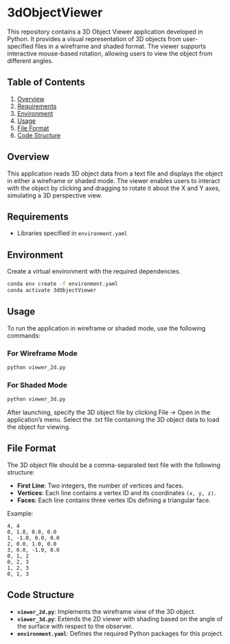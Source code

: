 # 3dObjectViewer

This repository contains a 3D Object Viewer application developed in Python. It provides a visual representation of 3D objects from user-specified files in a wireframe and shaded format. The viewer supports interactive mouse-based rotation, allowing users to view the object from different angles.

## Table of Contents
1. [Overview](#overview)
2. [Requirements](#requirements)
3. [Environment](#environment)
4. [Usage](#usage)
5. [File Format](#file-format)
6. [Code Structure](#code-structure)

## Overview
This application reads 3D object data from a text file and displays the object in either a wireframe or shaded mode. The viewer enables users to interact with the object by clicking and dragging to rotate it about the X and Y axes, simulating a 3D perspective view.

## Requirements
- Libraries specified in `environment.yaml`

## Environment
   Create a virtual environment with the required dependencies.
   ```bash
   conda env create -f environment.yaml
   conda activate 3dObjectViewer
   ```

## Usage
To run the application in wireframe or shaded mode, use the following commands:

### For Wireframe Mode
```bash
python viewer_2d.py
```

### For Shaded Mode
```bash
python viewer_3d.py
```

After launching, specify the 3D object file by clicking File -> Open in the application’s menu. Select the .txt file containing the 3D object data to load the object for viewing.

## File Format
The 3D object file should be a comma-separated text file with the following structure:
- **First Line**: Two integers, the number of vertices and faces.
- **Vertices**: Each line contains a vertex ID and its coordinates `(x, y, z)`.
- **Faces**: Each line contains three vertex IDs defining a triangular face.

Example:
```
4, 4
0, 1.0, 0.0, 0.0
1, -1.0, 0.0, 0.0
2, 0.0, 1.0, 0.0
3, 0.0, -1.0, 0.0
0, 1, 2
0, 2, 3
1, 2, 3
0, 1, 3
```

## Code Structure
- **`viewer_2d.py`**: Implements the wireframe view of the 3D object.
- **`viewer_3d.py`**: Extends the 2D viewer with shading based on the angle of the surface with respect to the observer.
- **`environment.yaml`**: Defines the required Python packages for this project.